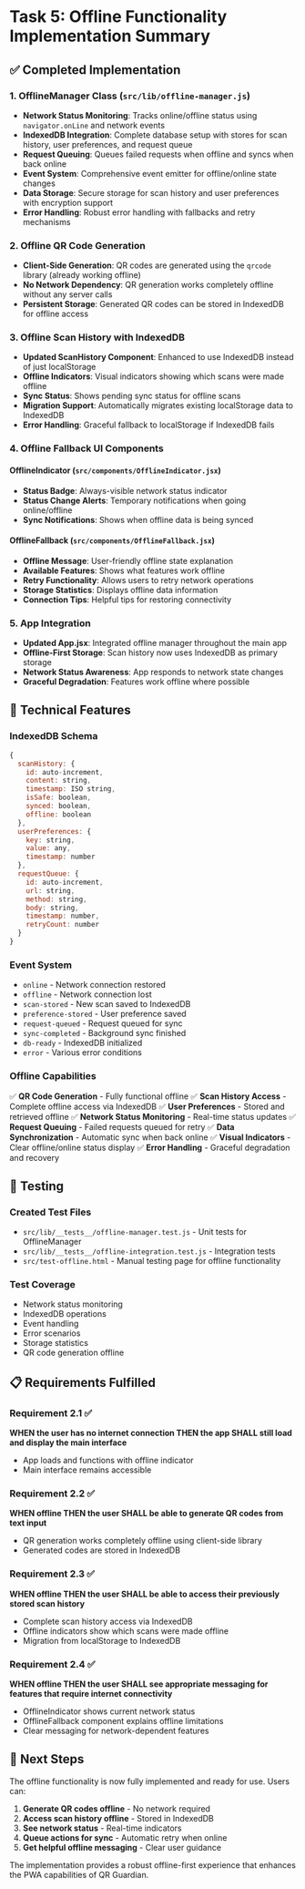 # Task 5: Offline Functionality Implementation Summary

## ✅ Completed Implementation

### 1. OfflineManager Class (`src/lib/offline-manager.js`)

- **Network Status Monitoring**: Tracks online/offline status using `navigator.onLine` and network events
- **IndexedDB Integration**: Complete database setup with stores for scan history, user preferences, and request queue
- **Request Queuing**: Queues failed requests when offline and syncs when back online
- **Event System**: Comprehensive event emitter for offline/online state changes
- **Data Storage**: Secure storage for scan history and user preferences with encryption support
- **Error Handling**: Robust error handling with fallbacks and retry mechanisms

### 2. Offline QR Code Generation

- **Client-Side Generation**: QR codes are generated using the `qrcode` library (already working offline)
- **No Network Dependency**: QR generation works completely offline without any server calls
- **Persistent Storage**: Generated QR codes can be stored in IndexedDB for offline access

### 3. Offline Scan History with IndexedDB

- **Updated ScanHistory Component**: Enhanced to use IndexedDB instead of just localStorage
- **Offline Indicators**: Visual indicators showing which scans were made offline
- **Sync Status**: Shows pending sync status for offline scans
- **Migration Support**: Automatically migrates existing localStorage data to IndexedDB
- **Error Handling**: Graceful fallback to localStorage if IndexedDB fails

### 4. Offline Fallback UI Components

#### OfflineIndicator (`src/components/OfflineIndicator.jsx`)

- **Status Badge**: Always-visible network status indicator
- **Status Change Alerts**: Temporary notifications when going online/offline
- **Sync Notifications**: Shows when offline data is being synced

#### OfflineFallback (`src/components/OfflineFallback.jsx`)

- **Offline Message**: User-friendly offline state explanation
- **Available Features**: Shows what features work offline
- **Retry Functionality**: Allows users to retry network operations
- **Storage Statistics**: Displays offline data information
- **Connection Tips**: Helpful tips for restoring connectivity

### 5. App Integration

- **Updated App.jsx**: Integrated offline manager throughout the main app
- **Offline-First Storage**: Scan history now uses IndexedDB as primary storage
- **Network Status Awareness**: App responds to network state changes
- **Graceful Degradation**: Features work offline where possible

## 🔧 Technical Features

### IndexedDB Schema

```javascript
{
  scanHistory: {
    id: auto-increment,
    content: string,
    timestamp: ISO string,
    isSafe: boolean,
    synced: boolean,
    offline: boolean
  },
  userPreferences: {
    key: string,
    value: any,
    timestamp: number
  },
  requestQueue: {
    id: auto-increment,
    url: string,
    method: string,
    body: string,
    timestamp: number,
    retryCount: number
  }
}
```

### Event System

- `online` - Network connection restored
- `offline` - Network connection lost
- `scan-stored` - New scan saved to IndexedDB
- `preference-stored` - User preference saved
- `request-queued` - Request queued for sync
- `sync-completed` - Background sync finished
- `db-ready` - IndexedDB initialized
- `error` - Various error conditions

### Offline Capabilities

✅ **QR Code Generation** - Fully functional offline
✅ **Scan History Access** - Complete offline access via IndexedDB
✅ **User Preferences** - Stored and retrieved offline
✅ **Network Status Monitoring** - Real-time status updates
✅ **Request Queuing** - Failed requests queued for retry
✅ **Data Synchronization** - Automatic sync when back online
✅ **Visual Indicators** - Clear offline/online status display
✅ **Error Handling** - Graceful degradation and recovery

## 🧪 Testing

### Created Test Files

- `src/lib/__tests__/offline-manager.test.js` - Unit tests for OfflineManager
- `src/lib/__tests__/offline-integration.test.js` - Integration tests
- `src/test-offline.html` - Manual testing page for offline functionality

### Test Coverage

- Network status monitoring
- IndexedDB operations
- Event handling
- Error scenarios
- Storage statistics
- QR code generation offline

## 📋 Requirements Fulfilled

### Requirement 2.1 ✅

**WHEN the user has no internet connection THEN the app SHALL still load and display the main interface**

- App loads and functions with offline indicator
- Main interface remains accessible

### Requirement 2.2 ✅

**WHEN offline THEN the user SHALL be able to generate QR codes from text input**

- QR generation works completely offline using client-side library
- Generated codes are stored in IndexedDB

### Requirement 2.3 ✅

**WHEN offline THEN the user SHALL be able to access their previously stored scan history**

- Complete scan history access via IndexedDB
- Offline indicators show which scans were made offline
- Migration from localStorage to IndexedDB

### Requirement 2.4 ✅

**WHEN offline THEN the user SHALL see appropriate messaging for features that require internet connectivity**

- OfflineIndicator shows current network status
- OfflineFallback component explains offline limitations
- Clear messaging for network-dependent features

## 🚀 Next Steps

The offline functionality is now fully implemented and ready for use. Users can:

1. **Generate QR codes offline** - No network required
2. **Access scan history offline** - Stored in IndexedDB
3. **See network status** - Real-time indicators
4. **Queue actions for sync** - Automatic retry when online
5. **Get helpful offline messaging** - Clear user guidance

The implementation provides a robust offline-first experience that enhances the PWA capabilities of QR Guardian.
